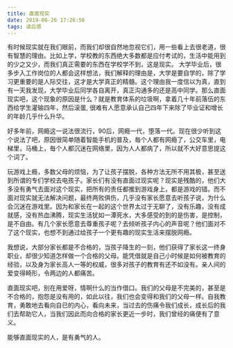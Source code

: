 ```yaml
---
title: 直面现实
date: 2019-06-26 17:26:56
tags: 读后感
---
```


有时候现实就在我们眼前，而我们却很自然地忽视它们，用一些看上去很老道，很有智慧的理由。比如上学，学校教的东西绝大多数都是应付考试的，生活中能用到的少之又少，而我们真正需要的东西在学校学不到，这是现实。 大学毕业后，很多步入工作岗位的人都会这样想法，我们解释的理由是，大学是要自学的，除了学习更重要的是人际交往，这才是大学真正的精髓。这个理由我一度信以为真，直到有一天我发现，大学毕业后同学各自离开，真正沟通多的还是高中同学。那么直面现实吧，这个现象的原因是什么？就是教育体系的垃圾啊，拿着几十年前落伍的东西给学生灌输四年，然后滚蛋, 很难有人愿意承认自己四年下来除了毕业证和增长的年龄几乎什么升华。

好多年前，网瘾这一说法很流行，90后，网瘾一代，堕落一代。现在很少听到这个说法了吧，原因很简单随着智能手机的普及，毎个人都有网瘾了，公交车里，电梯里，马桶上，毎个人都沉迷在网络里，因为人人都病了，所以就不大好意思提这个词了。

玩游戏上瘾，多数父母的烦恼，为了让孩子摆脱，各种方法无所不用其极，甚至送到所谓的专们学校去电孩子。家长们有没有直面过现实呢？现实是残酷的，他们大多没有勇气去面对这个现实，把所有的责任都推到游戏身上，都是游戏的错。而不面对现实就无法解决问题，最终两败俱伤，几乎没有家长愿意去听孩子说，为什么会沉迷在游戏里。因为和家长在一起的这个世界太过于无聊了，没有乐趣，没有成就感，没有热血沸腾，现实生活犹如一潭死水，大多感受的到的是伤害，是控制，是不自由。有几个家长愿意去尊重孩子呢？去倾听孩子内心的声音呢？他们面对不了这个现实，也想不到通过给孩子一个更有趣的现实生活来摆脱网瘾。

我想说，大部分家长都是不合格的，当孩子降生的一刻，他们获得了家长这一终身职业，却很少知道怎样做一个合格的父母。能凭借就是自己小时候是如何被教育的经验，以及身为家长高人一等的权威，很多对孩子的教育有还不如没有。亲人间的爱变得畸形，令两边的人都痛苦。

直面现实吧，别在用爱呀，情啊什么的当作借口。我们的父母是不完美的，甚至是不合格的，抱怨是没有用的，如此以往，我们也会变得和我们的父母一样。自我教育，勇敢地去看向自已的内心，看向未来，当过去的伤痛令我们成长，成长后的我们去帮助它人，当我们因此而向合格的家长更近一步时，我们曾经的痛便有了意义。

能够直面现实的人，是有勇气的人。
